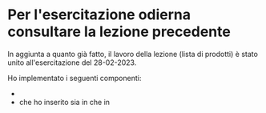 # Per l'esercitazione odierna consultare la lezione precedente

In aggiunta a quanto già fatto, il lavoro della lezione (lista di prodotti) è stato unito all'esercitazione del 28-02-2023.

Ho implementato i seguenti componenti:

- <Gallery />
- <PersonalTitle /> che ho inserito sia in <Gallery /> che in <Main>

